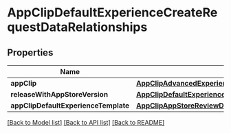 # AppClipDefaultExperienceCreateRequestDataRelationships

## Properties
Name | Type | Description | Notes
------------ | ------------- | ------------- | -------------
**appClip** | [**AppClipAdvancedExperienceCreateRequestDataRelationshipsAppClip**](AppClipAdvancedExperienceCreateRequestDataRelationshipsAppClip.md) |  | 
**releaseWithAppStoreVersion** | [**AppClipDefaultExperienceCreateRequestDataRelationshipsReleaseWithAppStoreVersion**](AppClipDefaultExperienceCreateRequestDataRelationshipsReleaseWithAppStoreVersion.md) |  | [optional] 
**appClipDefaultExperienceTemplate** | [**AppClipAppStoreReviewDetailRelationshipsAppClipDefaultExperience**](AppClipAppStoreReviewDetailRelationshipsAppClipDefaultExperience.md) |  | [optional] 

[[Back to Model list]](../README.md#documentation-for-models) [[Back to API list]](../README.md#documentation-for-api-endpoints) [[Back to README]](../README.md)


